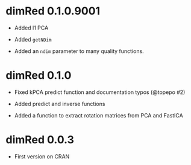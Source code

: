 
# dimRed 0.1.0.9001

  * Added l1 PCA

  * Added `getNDim`

  * Added an `ndim` parameter to many quality functions.

# dimRed 0.1.0

  * Fixed kPCA predict function and documentation typos (@topepo #2)

  * Added predict and inverse functions

  * Added a function to extract rotation matrices from PCA and FastICA

# dimRed 0.0.3

  * First version on CRAN
